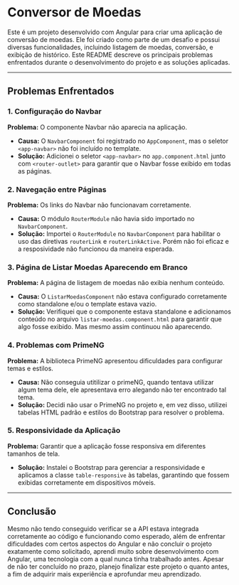 # Conversor de Moedas

Este é um projeto desenvolvido com Angular para criar uma aplicação de conversão de moedas. Ele foi criado como parte de um desafio e possui diversas funcionalidades, incluindo listagem de moedas, conversão, e exibição de histórico. Este README descreve os principais problemas enfrentados durante o desenvolvimento do projeto e as soluções aplicadas.

---

## Problemas Enfrentados

### **1. Configuração do Navbar**
**Problema:** O componente Navbar não aparecia na aplicação.
- **Causa:** O `NavbarComponent` foi registrado no `AppComponent`, mas o seletor `<app-navbar>` não foi incluído no template.
- **Solução:** Adicionei o seletor `<app-navbar>` no `app.component.html` junto com `<router-outlet>` para garantir que o Navbar fosse exibido em todas as páginas.

### **2. Navegação entre Páginas**
**Problema:** Os links do Navbar não funcionavam corretamente.
- **Causa:** O módulo `RouterModule` não havia sido importado no `NavbarComponent`.
- **Solução:** Importei o `RouterModule` no `NavbarComponent` para habilitar o uso das diretivas `routerLink` e `routerLinkActive`. Porém não foi eficaz e a resposividade não funcionou da maneira esperada.

### **3. Página de Listar Moedas Aparecendo em Branco**
**Problema:** A página de listagem de moedas não exibia nenhum conteúdo.
- **Causa:** O `ListarMoedasComponent` não estava configurado corretamente como standalone e/ou o template estava vazio.
- **Solução:** Verifiquei que o componente estava standalone e adicionamos conteúdo no arquivo `listar-moedas.component.html` para garantir que algo fosse exibido. Mas mesmo assim continuou não aparecendo.

### **4. Problemas com PrimeNG**
**Problema:** A biblioteca PrimeNG apresentou dificuldades para configurar temas e estilos.
- **Causa:** Não conseguia utitilizar o primeNG, quando tentava utilizar algum tema dele, ele apresentava erro alegando não ter encontrado tal tema.
- **Solução:** Decidi não usar o PrimeNG no projeto e, em vez disso, utilizei tabelas HTML padrão e estilos do Bootstrap para resolver o problema.

### **5. Responsividade da Aplicação**
**Problema:** Garantir que a aplicação fosse responsiva em diferentes tamanhos de tela.
- **Solução:** Instalei o Bootstrap para gerenciar a responsividade e aplicamos a classe `table-responsive` às tabelas, garantindo que fossem exibidas corretamente em dispositivos móveis.

---
## Conclusão

Mesmo não tendo conseguido verificar se a API estava integrada corretamente ao código e funcionando como esperado, além de enfrentar dificuldades com certos aspectos do Angular e não concluir o projeto exatamente como solicitado, aprendi muito sobre desenvolvimento com Angular, uma tecnologia com a qual nunca tinha trabalhado antes. Apesar de não ter concluído no prazo, planejo finalizar este projeto o quanto antes, a fim de adquirir mais experiência e aprofundar meu aprendizado.

